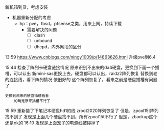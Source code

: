 新机箱到货，考虑安装
- 机器重新分配的考虑
	- hp：pve，fbsd，pfsense之类，用来上网，持续下载
		- 需要解决的问题
			- [ ] clash
			- [ ] unbound
			- [ ] dhcpd，内外网段的区分

13:59 https://www.cnblogs.com/ningy1009/p/14863626.html
	升级pve到6.4

15:44 检查了阵列卡硬盘链接情况
	原来识别不出来的da4硬盘，更换到下面一个插槽，可以认出
	新mini-sas更换上去，硬盘都可以认出，raidz2阵列恢复
	替换到老的连接线，看下阵列情况
		依旧好的
	这个阵列恢复了，看来之前是硬盘插槽有问题了

	更换到原来的硬盘插槽看看
		的确是原来插槽不行了
15:59 重新接了下笔记本硬盘hd1的线
	zroot2020阵列恢复了
	但是，zpool15t阵列找不到了
		发现是上面几个硬盘找不到，所有zpool15t不行了
		但是，zbackup这个还是ok的
16:10 发现是上面笼子的电源线被碰掉了
	
